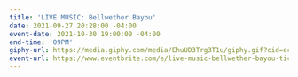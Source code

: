 ```yaml
---
title: 'LIVE MUSIC: Bellwether Bayou'
date: 2021-09-27 20:28:00 -04:00
event-date: 2021-10-30 19:00:00 -04:00
end-time: '09PM'
giphy-url: https://media.giphy.com/media/EhuUD3Trg3T1u/giphy.gif?cid=ecf05e47xhux31023i1xpqeh631n904b4qsw7cvt6mis2tel&rid=giphy.gif&ct=g
event-url: https://www.eventbrite.com/e/live-music-bellwether-bayou-tickets-180126381857
---
```



